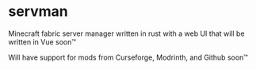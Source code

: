 # servman

Minecraft fabric server manager written in rust with a web UI that will be written in Vue soon™

Will have support for mods from Curseforge, Modrinth, and Github soon™
